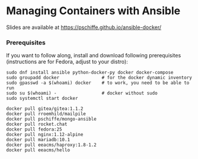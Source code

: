# Managing Containers with Ansible

Slides are available at https://pschiffe.github.io/ansible-docker/

### Prerequisites

If you want to follow along, install and download following prerequisites (instructions are for Fedora, adjust to your distro):
```
sudo dnf install ansible python-docker-py docker docker-compose
sudo groupadd docker                # for the docker dynamic inventory
sudo gpasswd -a $(whoami) docker    # to work, you need to be able to run
sudo su $(whoami) -                 # docker without sudo
sudo systemctl start docker
```

```
docker pull gitea/gitea:1.1.2
docker pull rroemhild/mailpile
docker pull pschiffe/mongo-ansible
docker pull rocket.chat
docker pull fedora:25
docker pull nginx:1.12-alpine
docker pull mariadb:10.1
docker pull eeacms/haproxy:1.8-1.2
docker pull eeacms/hello
```
